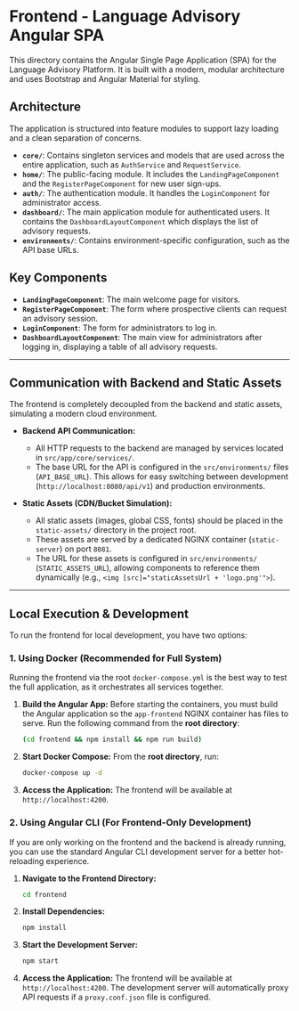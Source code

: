 # Frontend - Language Advisory Angular SPA

This directory contains the Angular Single Page Application (SPA) for the Language Advisory Platform. It is built with a modern, modular architecture and uses Bootstrap and Angular Material for styling.

## Architecture

The application is structured into feature modules to support lazy loading and a clean separation of concerns.

-   **`core/`**: Contains singleton services and models that are used across the entire application, such as `AuthService` and `RequestService`.
-   **`home/`**: The public-facing module. It includes the `LandingPageComponent` and the `RegisterPageComponent` for new user sign-ups.
-   **`auth/`**: The authentication module. It handles the `LoginComponent` for administrator access.
-   **`dashboard/`**: The main application module for authenticated users. It contains the `DashboardLayoutComponent` which displays the list of advisory requests.
-   **`environments/`**: Contains environment-specific configuration, such as the API base URLs.

## Key Components

-   **`LandingPageComponent`**: The main welcome page for visitors.
-   **`RegisterPageComponent`**: The form where prospective clients can request an advisory session.
-   **`LoginComponent`**: The form for administrators to log in.
-   **`DashboardLayoutComponent`**: The main view for administrators after logging in, displaying a table of all advisory requests.

---

## Communication with Backend and Static Assets

The frontend is completely decoupled from the backend and static assets, simulating a modern cloud environment.

-   **Backend API Communication:**
    -   All HTTP requests to the backend are managed by services located in `src/app/core/services/`.
    -   The base URL for the API is configured in the `src/environments/` files (`API_BASE_URL`). This allows for easy switching between development (`http://localhost:8080/api/v1`) and production environments.

-   **Static Assets (CDN/Bucket Simulation):**
    -   All static assets (images, global CSS, fonts) should be placed in the `static-assets/` directory in the project root.
    -   These assets are served by a dedicated NGINX container (`static-server`) on port `8081`.
    -   The URL for these assets is configured in `src/environments/` (`STATIC_ASSETS_URL`), allowing components to reference them dynamically (e.g., `<img [src]="staticAssetsUrl + 'logo.png'">`).

---

## Local Execution & Development

To run the frontend for local development, you have two options:

### 1. Using Docker (Recommended for Full System)

Running the frontend via the root `docker-compose.yml` is the best way to test the full application, as it orchestrates all services together.

1.  **Build the Angular App:** Before starting the containers, you must build the Angular application so the `app-frontend` NGINX container has files to serve. Run the following command from the **root directory**:
    ```bash
    (cd frontend && npm install && npm run build)
    ```
2.  **Start Docker Compose:** From the **root directory**, run:
    ```bash
    docker-compose up -d
    ```
3.  **Access the Application:** The frontend will be available at `http://localhost:4200`.

### 2. Using Angular CLI (For Frontend-Only Development)

If you are only working on the frontend and the backend is already running, you can use the standard Angular CLI development server for a better hot-reloading experience.

1.  **Navigate to the Frontend Directory:**
    ```bash
    cd frontend
    ```
2.  **Install Dependencies:**
    ```bash
    npm install
    ```
3.  **Start the Development Server:**
    ```bash
    npm start
    ```
4.  **Access the Application:** The frontend will be available at `http://localhost:4200`. The development server will automatically proxy API requests if a `proxy.conf.json` file is configured.